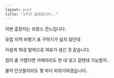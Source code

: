 ```yaml
---
layout: post
title: "1주간 출장갑니다.."
---
```



이번 출장지는 프랑스 깐느입니다.

유럽 지역 비행기 표 구하기가 쉽지 않던데

아쉽게 16강 탈락으로 여유가 생긴 것 같습니다.

짐이 좀 가볍다면 카메라라도 한 대 넣고 갈텐데 가능할지..

불어 인삿말이라도 몇 마디 외워가야겠습니다..


